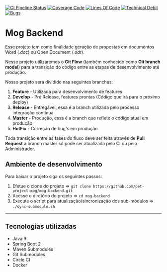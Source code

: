 [![CI Pipeline Status](https://circleci.com/gh/pet-project-mog/mog-backend/tree/master.svg?style=svg)](https://circleci.com/gh/pet-project-mog/mog-backend/tree/master)
[![Coverage Code](https://sonarcloud.io/api/project_badges/measure?project=br.com.caelum%3Amog&metric=coverage)](https://sonarcloud.io/dashboard?id=br.com.caelum%3Amog)
[![Lines Of Code](https://sonarcloud.io/api/project_badges/measure?project=br.com.caelum%3Amog&metric=ncloc)](https://sonarcloud.io/dashboard?id=br.com.caelum%3Amog)
[![Technical Debit](https://sonarcloud.io/api/project_badges/measure?project=br.com.caelum%3Amog&metric=sqale_index)](https://sonarcloud.io/dashboard?id=br.com.caelum%3Amog)
[![Bugs](https://sonarcloud.io/api/project_badges/measure?project=br.com.caelum%3Amog&metric=bugs)](https://sonarcloud.io/dashboard?id=br.com.caelum%3Amog)


# Mog Backend

Esse projeto tem como finalidade geração de propostas em documentos Word (_.doc_) ou Open Document (_.odt_).

Nesse projeto utilizaremos o **Git Flow** (também conhecido como **Git branch model**) para a transição do código entre as etapas de desenvolvimento até produção.


Nosso projeto será dividido nas seguintes branches: 

1. **Feature** - Utilizada para desenvolvimento de features
1. **Develop** - Pré Release, features prontas (Código que irá para o próximo deploy)
1. **Release** - Entregável, essa é a branch utilizada pelo processo integração contínua  
1. **Master**  - Produção, essa é a branch que reflete o código atual em produção
1. **HotFix**  - Correção de bug's em produção.
  
Toda transição entre as fases do fluxo deve ser feita através de **Pull Request** a branch master só pode ser atualizada pelo CI ou pelo Administrador.


## Ambiente de desenvolvimento

Para baixar o projeto siga os seguintes passos:

1. Efetue o clone do projeto => `git clone https://github.com/pet-project-mog/mog-backend.git`
1. Acesse o diretório do projeto => `cd mog-backend` 
1. Execute o script para atualização/sincronização dos sub-módulos => `./sync-submodule.sh` 
--- 

## Tecnologias utilizadas
- Java 9 
- Spring Boot 2
- Maven Submodules
- Git Submodules
- Circle CI
- Docker
